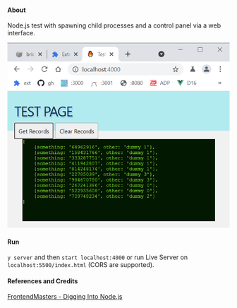 #### About

Node.js test with spawning child processes and a control panel via a web interface.

![](src/assets/previews/2021-04-29_17-07-57.png)

#### Run

```y server``` and then ```start localhost:4000``` or run Live Server on ```localhost:5500/index.html``` (CORS are supported).

#### References and Credits

[FrontendMasters - Digging Into Node.js](https://frontendmasters.com/courses/digging-into-node/)

